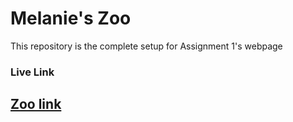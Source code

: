 # Melanie's Zoo

This repository is the complete setup for Assignment 1's webpage

### Live Link
## [Zoo link](https://filthyluna.github.io/Assignment-1/)

